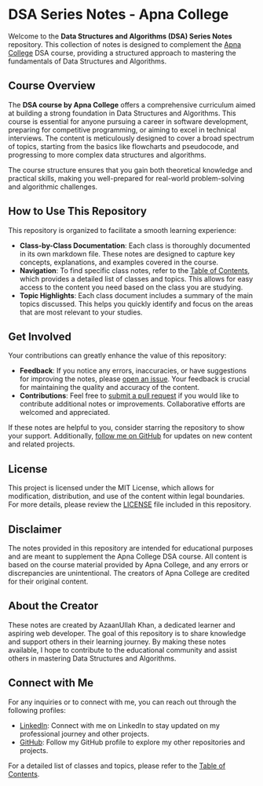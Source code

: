 # DSA Series Notes - Apna College

Welcome to the **Data Structures and Algorithms (DSA) Series Notes** repository. This collection of notes is designed to complement the [Apna College](https://www.youtube.com/@ApnaCollegeOfficial) DSA course, providing a structured approach to mastering the fundamentals of Data Structures and Algorithms.

## Course Overview

The **DSA course by Apna College** offers a comprehensive curriculum aimed at building a strong foundation in Data Structures and Algorithms. This course is essential for anyone pursuing a career in software development, preparing for competitive programming, or aiming to excel in technical interviews. The content is meticulously designed to cover a broad spectrum of topics, starting from the basics like flowcharts and pseudocode, and progressing to more complex data structures and algorithms.

The course structure ensures that you gain both theoretical knowledge and practical skills, making you well-prepared for real-world problem-solving and algorithmic challenges.

## How to Use This Repository

This repository is organized to facilitate a smooth learning experience:

- **Class-by-Class Documentation**: Each class is thoroughly documented in its own markdown file. These notes are designed to capture key concepts, explanations, and examples covered in the course.
- **Navigation**: To find specific class notes, refer to the [Table of Contents](Table.md), which provides a detailed list of classes and topics. This allows for easy access to the content you need based on the class you are studying.
- **Topic Highlights**: Each class document includes a summary of the main topics discussed. This helps you quickly identify and focus on the areas that are most relevant to your studies.

## Get Involved

Your contributions can greatly enhance the value of this repository:

- **Feedback**: If you notice any errors, inaccuracies, or have suggestions for improving the notes, please [open an issue](https://github.com/AzaanUllah-Khan/AC-DSA-Series-Notes/issues). Your feedback is crucial for maintaining the quality and accuracy of the content.
- **Contributions**: Feel free to [submit a pull request](https://github.com/AzaanUllah-Khan/AC-DSA-Series-Notes/pulls) if you would like to contribute additional notes or improvements. Collaborative efforts are welcomed and appreciated.

If these notes are helpful to you, consider starring the repository to show your support. Additionally, [follow me on GitHub](https://github.com/AzaanUllah-Khan) for updates on new content and related projects.

## License

This project is licensed under the MIT License, which allows for modification, distribution, and use of the content within legal boundaries. For more details, please review the [LICENSE](LICENSE) file included in this repository.

## Disclaimer

The notes provided in this repository are intended for educational purposes and are meant to supplement the Apna College DSA course. All content is based on the course material provided by Apna College, and any errors or discrepancies are unintentional. The creators of Apna College are credited for their original content.

## About the Creator

These notes are created by AzaanUllah Khan, a dedicated learner and aspiring web developer. The goal of this repository is to share knowledge and support others in their learning journey. By making these notes available, I hope to contribute to the educational community and assist others in mastering Data Structures and Algorithms.

## Connect with Me

For any inquiries or to connect with me, you can reach out through the following profiles:

- [LinkedIn](https://www.linkedin.com/in/azaanullahkhan): Connect with me on LinkedIn to stay updated on my professional journey and other projects.
- [GitHub](https://github.com/AzaanUllah-Khan): Follow my GitHub profile to explore my other repositories and projects.

For a detailed list of classes and topics, please refer to the [Table of Contents](Table.md).
